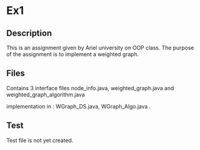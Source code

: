 # Ex1

## Description

This is an assignment given by Ariel university on OOP class.
The purpose of the assignment is to implement a weighted graph.

## Files

Contains 3 interface files node_info.java, weighted_graph.java and weighted_graph_algorithm.java

implementation in : WGraph_DS.java, WGraph_Algo.java . 

##  Test

Test file is not yet created.